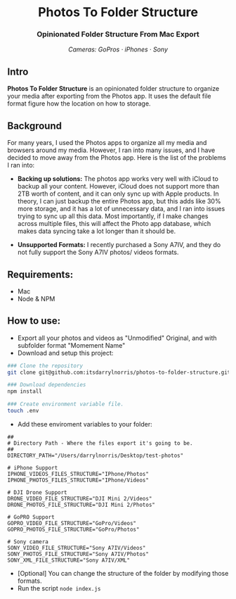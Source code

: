 <h1 align="center">Photos To Folder Structure</h3>
<h3 align="center"> Opinionated Folder Structure From Mac Export </h3>

<p align="center">
  <em> Cameras: GoPros · iPhones · Sony</em>
</p>

## Intro

**Photos To Folder Structure** is an opinionated folder structure to organize your media after exporting from the Photos app. It uses the default file format figure how the location on how to storage.

## Background

For many years, I used the Photos apps to organize all my media and browsers around my media. However, I ran into many issues, and I have decided to move away from the Photos app. Here is the list of the problems I ran into:

- **Backing up solutions:** The photos app works very well with iCloud to backup all your content. However, iCloud does not support more than 2TB worth of content, and it can only sync up with Apple products. In theory, I can just backup the entire Photos app, but this adds like 30% more storage, and it has a lot of unnecessary data, and I ran into issues trying to sync up all this data. Most importantly, if I make changes across multiple files, this will affect the Photo app database, which makes data syncing take a lot longer than it should be.

- **Unsupported Formats:** I recently purchased a Sony A7IV, and they do not fully support the Sony A7IV photos/ videos formats.

## Requirements:

- Mac
- Node & NPM

## How to use:

- Export all your photos and videos as "Unmodified" Original, and with subfolder format "Momement Name"
- Download and setup this project:

```bash
### Clone the repository
git clone git@github.com:itsdarrylnorris/photos-to-folder-structure.git

### Download dependencies
npm install

### Create environment variable file.
touch .env

```

- Add these enviroment variables to your folder:

```
##
# Directory Path - Where the files export it's going to be.
##
DIRECTORY_PATH="/Users/darrylnorris/Desktop/test-photos"

# iPhone Support
IPHONE_VIDEOS_FILES_STRUCTURE="IPhone/Photos"
IPHONE_PHOTOS_FILES_STRUCTURE="IPhone/Videos"

# DJI Drone Support
DRONE_VIDEO_FILE_STRUCTURE="DJI Mini 2/Videos"
DRONE_PHOTOS_FILE_STRUCTURE="DJI Mini 2/Photos"

# GoPRO Support
GOPRO_VIDEO_FILE_STRUCTURE="GoPro/Videos"
GOPRO_PHOTOS_FILE_STRUCTURE="GoPro/Photos"

# Sony camera
SONY_VIDEO_FILE_STRUCTURE="Sony A7IV/Videos"
SONY_PHOTOS_FILE_STRUCTURE="Sony A7IV/Photos"
SONY_XML_FILE_STRUCTURE="Sony A7IV/XML"

```

- [Optional] You can change the structure of the folder by modifying those formats.
- Run the script `node index.js`
